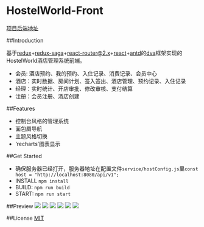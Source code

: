 # HostelWorld-Front

[项目后端地址](https://github.com/cuiods/HostelWorld)

##Introduction

基于[redux](https://github.com/reactjs/redux)+[redux-saga](https://github.com/yelouafi/redux-saga)+[react-router@2.x](https://github.com/ReactTraining/react-router/tree/v2.8.1)+[react](https://github.com/facebook/react)+[antd](https://ant.design/index-cn)的[dva](https://github.com/dvajs/dva)框架实现的HostelWorld酒店管理系统前端。<br/>

 * 会员: 酒店预约、我的预约、入住记录、消费记录、会员中心
 * 酒店：实时数据、房间计划、签入签出、酒店管理、预约记录、入住记录
 * 经理：实时统计、开店审批、修改审核、支付结算
 * 注册：会员注册、酒店创建

##Features
 * 控制台风格的管理系统
 * 面包屑导航
 * 主题风格切换
 * ‘recharts’图表显示

##Get Started
 * 确保服务器已经打开，服务器地址在配置文件`service/hostConfig.js`里`const host = "http://localhost:8080/api/v1";`
 * INSTALL `npm install`
 * BUILD: `npm run build`
 * START: `npm run start`

##Preview
![](http://ww1.sinaimg.cn/large/005N9RKSly1fdm88r7tktj31gv0pgdkb)
![](http://ww1.sinaimg.cn/large/005N9RKSly1fdm89g19m8j31h90pe7hb)
![](http://ww1.sinaimg.cn/large/005N9RKSgy1fdm89zvoq7j31h60phac5)
![](http://ww1.sinaimg.cn/large/005N9RKSly1fdmb2jo8xnj31h50pe0tu)
![](http://ww1.sinaimg.cn/large/005N9RKSly1fdmb2ym4bij31hb0pfgn9)
![](http://ww1.sinaimg.cn/large/005N9RKSly1fdmb4zegzlj31ha0pc77j)

##License
[MIT](https://tldrlegal.com/license/mit-license)
